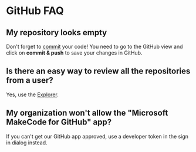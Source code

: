 # GitHub FAQ

## My repository looks empty

Don't forget to [commit](/github/commit) your code! You need to go to the GitHub view and click
on **commit & push** to save your changes in GitHub.

## Is there an easy way to review all the repositories from a user?

Yes, use the [Explorer](/github/explorer).

## My organization won't allow the "Microsoft MakeCode for GitHub" app?

If you can't get our GitHub app approved, use a developer token in the sign in dialog instead.

